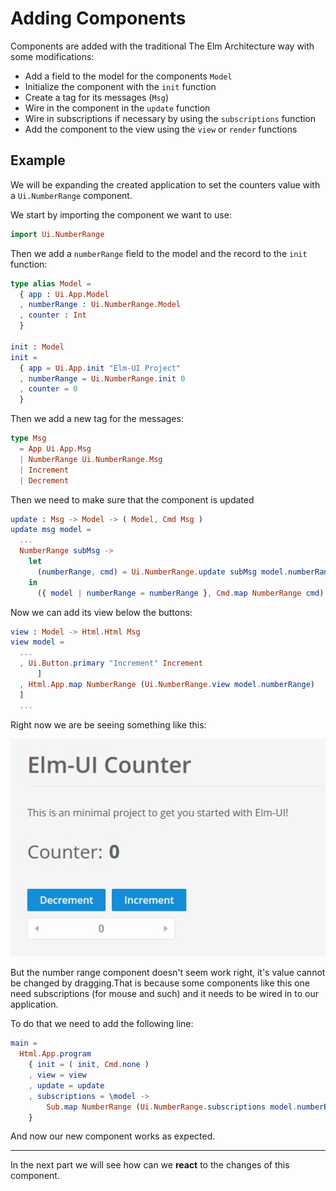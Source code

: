 # Adding Components
Components are added with the traditional The Elm Architecture way with some modifications:
  - Add a field to the model for the components `Model`
  - Initialize the component with the `init` function
  - Create a tag for its messages (`Msg`)
  - Wire in the component in the `update` function
  - Wire in subscriptions if necessary by using the `subscriptions` function
  - Add the component to the view using the `view` or `render` functions

## Example
We will be expanding the created application to set the counters value with a `Ui.NumberRange` component.

We start by importing the component we want to use:
```elm
import Ui.NumberRange
```

Then we add a `numberRange` field to the model and the record to the `init` function:
```elm
type alias Model =
  { app : Ui.App.Model
  , numberRange : Ui.NumberRange.Model
  , counter : Int
  }

init : Model
init =
  { app = Ui.App.init "Elm-UI Project"
  , numberRange = Ui.NumberRange.init 0
  , counter = 0
  }
```

Then we add a new tag for the messages:
```elm
type Msg
  = App Ui.App.Msg
  | NumberRange Ui.NumberRange.Msg
  | Increment
  | Decrement
```

Then we need to make sure that the component is updated
```elm
update : Msg -> Model -> ( Model, Cmd Msg )
update msg model =
  ...
  NumberRange subMsg ->
    let
      (numberRange, cmd) = Ui.NumberRange.update subMsg model.numberRange
    in
      ({ model | numberRange = numberRange }, Cmd.map NumberRange cmd)
```

Now we can add its view below the buttons:
```elm
view : Model -> Html.Html Msg
view model =
  ...
  , Ui.Button.primary "Increment" Increment
      ]
  , Html.App.map NumberRange (Ui.NumberRange.view model.numberRange)
  ]
  ...
```

Right now we are be seeing something like this:

![Adding Components](/images/adding-components.jpg)

But the number range component doesn't seem work right, it's value cannot be changed by dragging.That is because some components like this one need subscriptions (for mouse and such) and it needs to be wired in to our application.

To do that we need to add the following line:
```elm
main =
  Html.App.program
    { init = ( init, Cmd.none )
    , view = view
    , update = update
    , subscriptions = \model ->
        Sub.map NumberRange (Ui.NumberRange.subscriptions model.numberRange)
    }
```
And now our new component works as expected.

-------------------------------------------------------------------------------------

In the next part we will see how can we **react** to the changes of this component.
